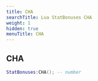 ```yaml
---
title: CHA
searchTitle: Lua StatBonuses CHA
weight: 1
hidden: true
menuTitle: CHA
---
```

## CHA
```lua
StatBonuses:CHA(); -- number
```